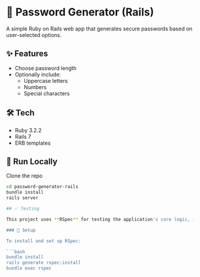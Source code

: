 # 🔐 Password Generator (Rails)

A simple Ruby on Rails web app that generates secure passwords based on user-selected options.

## ✨ Features

- Choose password length
- Optionally include:
  - Uppercase letters
  - Numbers
  - Special characters

## 🛠 Tech

- Ruby 3.2.2
- Rails 7
- ERB templates

## 🚀 Run Locally
Clone the repo
```bash
cd password-generator-rails
bundle install
rails server

## ✅ Testing

This project uses **RSpec** for testing the application's core logic, including password generation and file-based storage.

### 🧪 Setup

To install and set up RSpec:

```bash
bundle install
rails generate rspec:install
bundle exec rspec